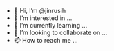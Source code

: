 - 👋 Hi, I’m @jinrusih
- 👀 I’m interested in ...
- 🌱 I’m currently learning ...
- 💞️ I’m looking to collaborate on ...
- 📫 How to reach me ...

<!---
jinrusih/jinrusih is a ✨ special ✨ repository because its `README.md` (this file) appears on your GitHub profile.
You can click the Preview link to take a look at your changes.
--->
